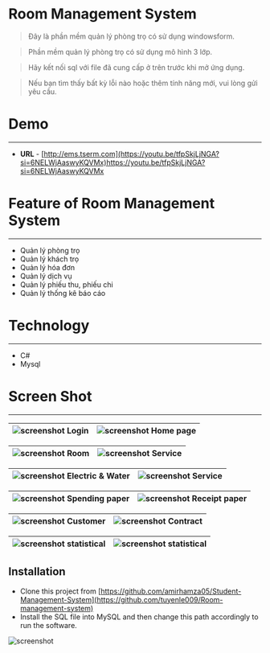 # Room Management System

> Đây là phần mềm quản lý phòng trọ có sử dụng windowsform.

> Phần mềm quản lý phòng trọ có sử dụng mô hình 3 lớp.

> Hãy kết nối sql với file đã cung cấp ở trên trước khi mở ứng dụng.

> Nếu bạn tìm thấy bất kỳ lỗi nào hoặc thêm tính năng mới, vui lòng gửi yêu cầu.

# Demo
-----------------------------
- **URL** - [http://ems.tserm.com](https://youtu.be/tfpSkjLjNGA?si=6NELWjAaswyKQVMx)https://youtu.be/tfpSkjLjNGA?si=6NELWjAaswyKQVMx

# Feature of Room Management System
-----------------------------
- Quản lý phòng trọ
- Quản lý khách trọ
- Quản lý hóa đơn
- Quản lý dịch vụ
- Quản lý phiếu thu, phiếu chi
- Quản lý thống kê báo cáo
# Technology
-----------------------------
- C#
- Mysql

# Screen Shot
-----------------------

![screenshot](https://github.com/tuyenle009/Room-management-system/assets/128459950/1a7dd816-2e85-4f52-9fe1-64f3891b5a65) Login | ![screenshot](https://github.com/tuyenle009/Room-management-system/assets/128459950/e3c97a80-a338-4ce6-bc8e-ad2558d0fab3) Home page |
|-|-|

![screenshot](https://github.com/tuyenle009/Room-management-system/assets/128459950/75da298e-e790-4f56-a765-c4a350f013ad) Room | ![screenshot](https://github.com/tuyenle009/Room-management-system/assets/128459950/5d682739-0693-4128-b00d-2e5c1a1e4c2d) Service |
|-|-|

![screenshot](https://github.com/tuyenle009/Room-management-system/assets/128459950/13e744e5-a793-418b-8446-41d332a5cf52) Electric & Water | ![screenshot](https://github.com/tuyenle009/Room-management-system/assets/128459950/2c81dcbd-69a6-4a5c-bff5-5af2c5a5dc94) Service |
|-|-|

![screenshot](https://github.com/tuyenle009/Room-management-system/assets/128459950/068f35db-7db5-499e-aebd-99b5bb8cee19)  Spending paper | ![screenshot](https://github.com/tuyenle009/Room-management-system/assets/128459950/93265528-ca5e-4772-ba32-fd5e5238ece1) Receipt paper |
|-|-|

![screenshot](https://github.com/tuyenle009/Room-management-system/assets/128459950/2f15946b-1be2-45a8-abdc-f62375715206) Customer | ![screenshot](https://github.com/tuyenle009/Room-management-system/assets/128459950/b068a075-8391-4fb8-8508-d528f93e0598) Contract |
|-|-|

![screenshot](https://github.com/tuyenle009/Room-management-system/assets/128459950/06527e2e-bafa-400d-b548-030debf47ad2) statistical | ![screenshot](https://github.com/tuyenle009/Room-management-system/assets/128459950/99f50df1-c5f1-4b33-b533-9c70fcc4bf17) statistical |
|-|-|

Installation
-----------------------
- Clone this project from [https://github.com/amirhamza05/Student-Management-System](https://github.com/tuyenle009/Room-management-system)
- Install the SQL file into MySQL and then change this path accordingly to run the software.

![screenshot](https://github.com/tuyenle009/Room-management-system/assets/128459950/93bdd731-8527-4cd2-b460-109d623b2035) 


